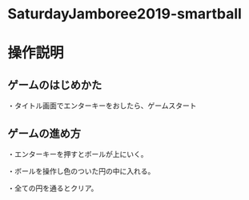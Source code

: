 # SaturdayJamboree2019-smartball
# 操作説明
## ゲームのはじめかた

  ・タイトル画面でエンターキーをおしたら、ゲームスタート
 
## ゲームの進め方

  ・エンターキーを押すとボールが上にいく。
 
  ・ボールを操作し色のついた円の中に入れる。
  
  ・全ての円を通るとクリア。
  
  

